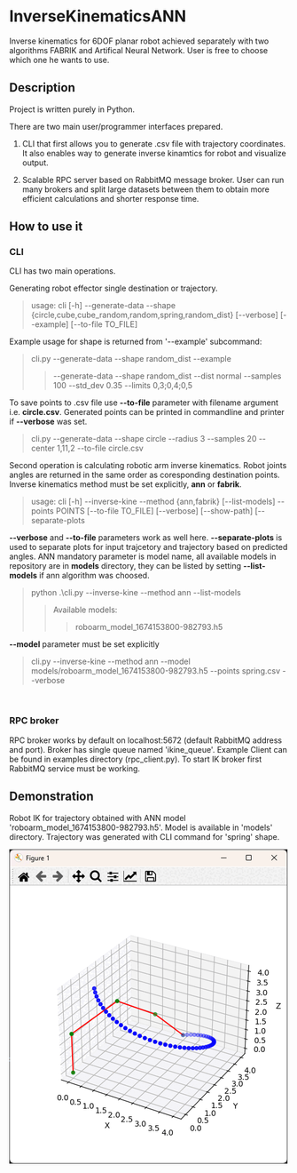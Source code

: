 # InverseKinematicsANN
Inverse kinematics for 6DOF planar robot achieved separately with two algorithms FABRIK and Artifical Neural Network. User is free to choose which one he wants to use.



## Description
Project is written purely in Python.

There are two main user/programmer interfaces prepared. 

1. CLI that first allows you to generate .csv file with trajectory coordinates. It also enables way to generate inverse kinamtics for robot and visualize output. 

2. Scalable RPC server based on RabbitMQ message broker. User can run many brokers and split large datasets between them to obtain more efficient calculations and shorter response time.

## How to use it
### CLI
CLI has two main operations.

Generating robot effector single destination or trajectory. 

> usage: cli [-h] --generate-data --shape {circle,cube,cube_random,random,spring,random_dist} [--verbose] [--example] [--to-file TO_FILE]

Example usage for shape is returned from '--example' subcommand:

> cli.py --generate-data --shape random_dist --example
>> --generate-data --shape random_dist --dist normal --samples 100 --std_dev 0.35 --limits 0,3;0,4;0,5

To save points to .csv file use **--to-file** parameter with filename argument i.e. **circle.csv**. Generated points can be printed in commandline and printer if **--verbose** was set.

> cli.py --generate-data --shape circle --radius 3 --samples 20 --center 1,11,2 --to-file circle.csv

Second operation is calculating robotic arm inverse kinematics. Robot joints angles are returned in the same order as coresponding destination points. Inverse kinematics method must be set explicitly, **ann** or **fabrik**.

> usage: cli [-h] --inverse-kine --method {ann,fabrik} [--list-models] --points POINTS [--to-file TO_FILE] [--verbose] [--show-path] [--separate-plots

**--verbose** and **--to-file** parameters work as well here. **--separate-plots** is used to separate plots for input trajcetory and trajectory based on predicted angles. ANN mandatory parameter is model name, all available models in repository are in **models** directory, they can be listed by setting **--list-models** if ann algorithm was choosed.

> python .\cli.py --inverse-kine --method ann --list-models
>>Available models:
>>>roboarm_model_1674153800-982793.h5

**--model** parameter must be set explicitly
> cli.py --inverse-kine --method ann --model models/roboarm_model_1674153800-982793.h5 --points spring.csv --verbose

<br>

### RPC broker
RPC broker works by default on localhost:5672 (default RabbitMQ address and port). Broker has single queue named 'ikine_queue'. Example Client can be found in examples directory (rpc_client.py). To start IK broker first RabbitMQ service must be working.

## Demonstration

Robot IK for trajectory obtained with ANN model 'roboarm_model_1674153800-982793.h5'. Model is available in 'models' directory. Trajectory was generated with CLI command for 'spring' shape.

![](sample.gif)